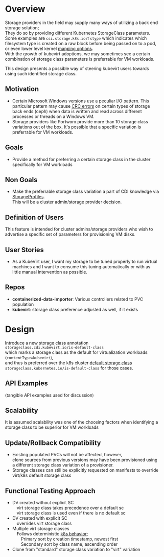 # Overview
Storage providers in the field may supply many ways of utilizing a back end storage solution;  
They do so by providing different Kubernetes StorageClass parameters.  
Some examples are `csi.storage.k8s.io/fstype` which indicates which filesystem type is created on a raw block before being passed on to a pod, or even lower level kernel [mapping options](https://access.redhat.com/articles/6978371).  
With the growth of kubevirt adoptions, we may sometimes see a certain combination of storage class parameters is preferrable for VM workloads.

This design presents a possible way of steering kubevirt users
towards using such identified storage class.

## Motivation
- Certain Microsoft Windows versions use a peculiar I/O pattern. This particular pattern may cause [CRC errors](https://github.com/kubevirt/kubevirt/pull/9741) on certain types of storage back ends (ceph) when data is written and read across different processes or threads on a Windows VM.  
- Storage providers like Portworx provide more than 10 storage class variations out of the box. It's possible that a specific variation is preferrable for VM workloads.

## Goals
* Provide a method for preferring a certain storage class in the cluster specifically for VM workloads

## Non Goals
* Make the preferrable storage class variation a part of CDI knowledge via [StorageProfiles](https://github.com/kubevirt/containerized-data-importer/blob/main/doc/storageprofile.md).  
This will be a cluster admin/storage provider decision.

## Definition of Users
This feature is intended for cluster admins/storage providers who wish to advertise a specific set of parameters for provisioning VM disks.

## User Stories
* As a KubeVirt user, I want my storage to be tuned properly to run virtual machines and I want to consume this tuning automatically or with as little manual intervention as possible.

## Repos
* **containerized-data-importer**: Various controllers related to PVC population
* **kubevirt**: storage class preference adjusted as well, if it exists

# Design
Introduce a new storage class annotation `storageclass.cdi.kubevirt.io/is-default-class`  
which marks a storage class as the default for virtualization workloads (`contentType=kubevirt`),  
and thus is preferred over the k8s cluster [default storage class](https://kubernetes.io/docs/tasks/administer-cluster/change-default-storage-class/) `storageclass.kubernetes.io/is-default-class` for those cases.


## API Examples
(tangible API examples used for discussion)

## Scalability
It is assumed scalability was one of the choosing factors when identifying a storage class to be superior for VM workloads

## Update/Rollback Compatibility
* Existing populated PVCs will not be affected, however,  
clone sources from previous versions may have been provisioned using a different storage class variation of a provisioner.
* Storage classes can still be explicitly requested on manifests to override virt/k8s default storage class

## Functional Testing Approach
* DV created without explicit SC  
&emsp;virt storage class takes precedence over a default sc  
&emsp;virt storage class is used even if there is no default sc
* DV created with explicit SC  
&emsp;overrides virt storage class
* Multiple virt storage classes  
&emsp;Follows deterministic [k8s behavior](https://github.com/kubernetes/kubernetes/pull/110559);  
&emsp;&emsp;Primary sort by creation timestamp, newest first  
&emsp;&emsp;Secondary sort by class name, ascending order
* Clone from "standard" storage class variation to "virt" variation
